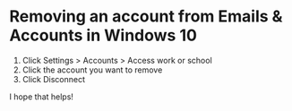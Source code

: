 # Removing an account from Emails & Accounts in Windows 10

1. Click Settings > Accounts > Access work or school
2. Click the account you want to remove
3. Click Disconnect

I hope that helps!
